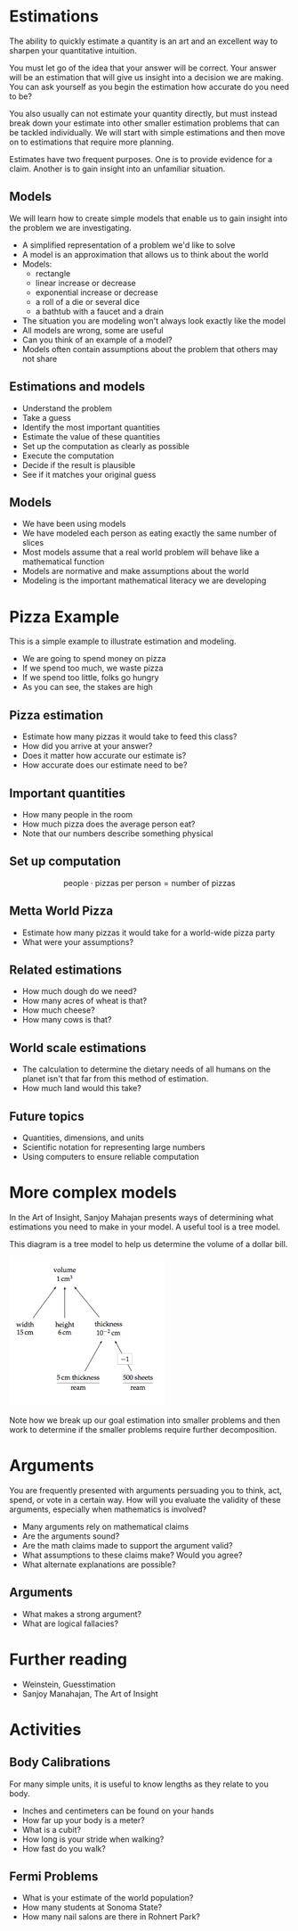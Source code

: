 # Estimations

The ability to quickly estimate a quantity is an art and an excellent
way to sharpen your quantitative intuition.

You must let go of the idea that your answer will be correct.  Your
answer will be an estimation that will give us insight into a decision
we are making.  You can ask yourself as you begin the estimation how
accurate do you need to be?

You also usually can not estimate your quantity directly, but must
instead break down your estimate into other smaller estimation problems
that can be tackled individually.  We will start with simple estimations
and then move on to estimations that require more planning.

Estimates have two frequent purposes.  One is to provide evidence for a
claim.  Another is to gain insight into an unfamiliar situation.


## Models

We will learn how to create simple models that enable us to gain insight
into the problem we are investigating.

- A simplified representation of a problem we'd like to solve
- A model is an approximation that allows us to think about the world
- Models:
    - rectangle
    - linear increase or decrease
    - exponential increase or decrease
    - a roll of a die or several dice
    - a bathtub with a faucet and a drain
- The situation you are modeling won't always look exactly like the
    model
- All models are wrong, some are useful
- Can you think of an example of a model?
- Models often contain assumptions about the problem that others may not
    share

## Estimations and models
- Understand the problem
- Take a guess
- Identify the most important quantities
- Estimate the value of these quantities
- Set up the computation as clearly as possible
- Execute the computation
- Decide if the result is plausible
- See if it matches your original guess


## Models
- We have been using models
- We have modeled each person as eating exactly the same number of
slices
- Most models assume that a real world problem will behave like a
mathematical function
- Models are normative and make assumptions about the world
- Modeling is the important mathematical literacy we are developing

# Pizza Example

This is a simple example to illustrate estimation and modeling.

- We are going to spend money on pizza
- If we spend too much, we waste pizza
- If we spend too little, folks go hungry
- As you can see, the stakes are high

## Pizza estimation
- Estimate how many pizzas it would take to feed this class?
- How did you arrive at your answer?
- Does it matter how accurate our estimate is?
- How accurate does our estimate need to be?

## Important quantities
- How many people in the room
- How much pizza does the average person eat?
- Note that our numbers describe something physical

## Set up computation
$$ \textrm{people} \cdot
   \textrm{pizzas per person} =
   \textrm{number of pizzas} $$
<!-- make a few comments about units -->
<!-- these numbers represent quantities -->


## Metta World Pizza
- Estimate how many pizzas it would take for a world-wide pizza party
- What were your assumptions?

## Related estimations
- How much dough do we need?
- How many acres of wheat is that?
- How much cheese?
- How many cows is that?

## World scale estimations
- The calculation to determine the dietary needs of all humans on the
  planet isn't that far from this method of estimation.
- How much land would this take?

## Future topics

- Quantities, dimensions, and units
- Scientific notation for representing large numbers
- Using computers to ensure reliable computation

# More complex models

In the Art of Insight, Sanjoy Mahajan presents ways of determining what
estimations you need to make in your model.  A useful tool is a tree
model.

This diagram is a tree model to help us determine the volume of a dollar
bill.

![Tree Model](./figures/tree-model.png)

Note how we break up our goal estimation into smaller problems and then
work to determine if the smaller problems require further decomposition.


# Arguments

You are frequently presented with arguments persuading you to think,
act, spend, or vote in a certain way.  How will you evaluate the
validity of these arguments, especially when mathematics is involved?

- Many arguments rely on mathematical claims
- Are the arguments sound?
- Are the math claims made to support the argument valid?
- What assumptions to these claims make?  Would you agree?
- What alternate explanations are possible?

## Arguments

- What makes a strong argument?
- What are logical fallacies?





# Further reading

- Weinstein, Guesstimation
- Sanjoy Manahajan, The Art of Insight

# Activities

## Body Calibrations

For many simple units, it is useful to know lengths as they relate to
you body.

- Inches and centimeters can be found on your hands
- How far up your body is a meter?
- What is a cubit?
- How long is your stride when walking?
- How fast do you walk?

## Fermi Problems
- What is your estimate of the world population?
- How many students at Sonoma State?
- How many nail salons are there in Rohnert Park?

